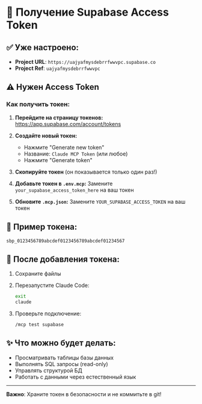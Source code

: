 # 🔐 Получение Supabase Access Token

## ✅ Уже настроено:
- **Project URL**: `https://uajyafmysdebrrfwwvpc.supabase.co`
- **Project Ref**: `uajyafmysdebrrfwwvpc`

## ⚠️ Нужен Access Token

### Как получить токен:

1. **Перейдите на страницу токенов:**
   https://app.supabase.com/account/tokens

2. **Создайте новый токен:**
   - Нажмите "Generate new token"
   - Название: `Claude MCP Token` (или любое)
   - Нажмите "Generate token"

3. **Скопируйте токен** (он показывается только один раз!)

4. **Добавьте токен в `.env.mcp`:**
   Замените `your_supabase_access_token_here` на ваш токен

5. **Обновите `.mcp.json`:**
   Замените `YOUR_SUPABASE_ACCESS_TOKEN` на ваш токен

## 📝 Пример токена:
```
sbp_0123456789abcdef0123456789abcdef01234567
```

## 🚀 После добавления токена:

1. Сохраните файлы
2. Перезапустите Claude Code:
   ```bash
   exit
   claude
   ```

3. Проверьте подключение:
   ```
   /mcp test supabase
   ```

## ✨ Что можно будет делать:

- Просматривать таблицы базы данных
- Выполнять SQL запросы (read-only)
- Управлять структурой БД
- Работать с данными через естественный язык

---

**Важно**: Храните токен в безопасности и не коммитьте в git!